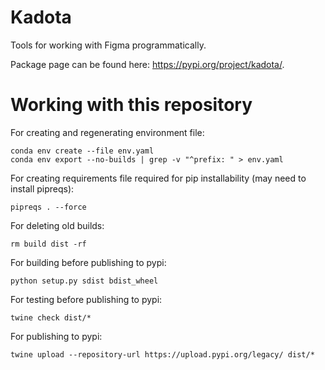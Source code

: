 # Kadota

Tools for working with Figma programmatically. 

Package page can be found here: https://pypi.org/project/kadota/.

# Working with this repository

For creating and regenerating environment file:
```
conda env create --file env.yaml
conda env export --no-builds | grep -v "^prefix: " > env.yaml
```

For creating requirements file required for pip installability (may need to install pipreqs):
```
pipreqs . --force
```

For deleting old builds:
```
rm build dist -rf
```

For building before publishing to pypi:
```
python setup.py sdist bdist_wheel
```

For testing before publishing to pypi:
```
twine check dist/*
```

For publishing to pypi:
```
twine upload --repository-url https://upload.pypi.org/legacy/ dist/*
```